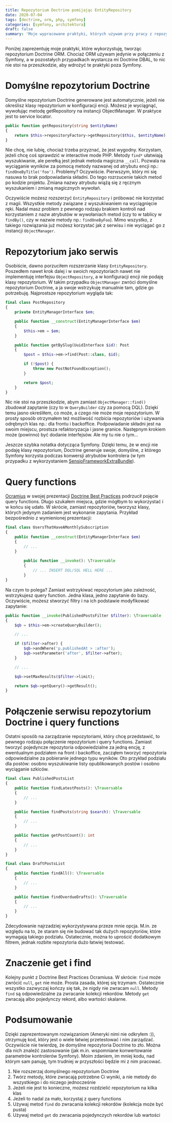 ```yaml
---
title: Repozytorium Doctrine pomijając EntityRepository
date: 2020-07-04
tags: [doctrine, orm, php, symfony]
categories: [symfony, architektura]
draft: false
summary: 'Moje wypracowane praktyki, których używam przy pracy z repozytorium Doctrine'
---
```


Poniżej zaprezentuję moje praktyki, które wykorzystuję, tworząc repozytorium Doctrine ORM. Chociaż ORM używam jedynie w
połączeniu z Symfony, a w pozostałych przypadkach wystarcza mi Doctrine DBAL, to nic nie stoi na przeszkodzie, aby
wdrożyć te praktyki poza Symfony.

# Domyślne repozytorium Doctrine

Domyślne repozytorium Doctrine generowane jest automatycznie, jeżeli nie określisz klasy repozytorium w konfiguracji
encji. Możesz je wyciągnąć, wywołując metodę getRepository na instancji ObjectManager. W praktyce jest to service
locator.

```php
public function getRepository(string $entityName)
{
    return $this->repositoryFactory->getRepository($this, $entityName);
}
```

Nie chcę, nie lubię, chociaż trzeba przyznać, że jest wygodny. Korzystam, jeżeli chcę coś sprawdzić w interactive mode
PHP. Metody `find*` ułatwiają wyszukiwanie, ale perełką jest jednak metoda magiczna `__call`. Pozwala na wyciąganie
wyników za pomocą metody nazwanej od atrybutu encji np.: `findOneByTitle('foo')`. Problemy? Oczywiście. Pierwszym, który
mi się nasuwa to brak podpowiadania składni. Do tego rozrzucenie takich metod po kodzie projektu. Zmiana nazwy atrybutu
wiążą się z ręcznym wyszukaniem i zmianą magicznych wywołań.

Oczywiście możesz rozszerzyć `EntityRepository` i próbować nie korzystać z magii. Wszystkie metody związane z
wyszukiwaniem na wyciągnięcie ręki. Nadal masz problem z pewnego rodzaju brakiem kontroli nad korzystaniem z nazw
atrybutów w wywołaniach metod (czy to w tablicy w `findBy()`, czy w nazwie metody np.: `findOneByFoo`). Mimo wszystko, z
takiego rozwiązania już możesz korzystać jak z serwisu i nie wyciągać go z instancji `ObjectManager`.

# Repozytorium jako serwis

Osobiście, dawno porzuciłem rozszerzanie klasy `EntityRepository`. Poszedłem nawet krok dalej i w swoich repozytoriach
nawet nie implementuję interfejsu `ObjectRepository`, a w konfiguracji encji nie podaję klasy repozytorium. W takim
przypadku `ObjectManager` zwróci domyślne repozytorium Doctrine, a ja swoje wstrzykuję manualnie tam, gdzie go
potrzebuję. Najprostsze repozytorium wygląda tak:

```php
final class PostRepository 
{ 
    private EntityManagerInterface $em;

    public function __construct(EntityManagerInterface $em)
    {
        $this->em = $em;
    }

    public function getBySlug(UuidInterface $id): Post
    {
        $post = $this->em->find(Post::class, $id);

        if (!$post) {
            throw new PostNotFoundException();
        }

        return $post;
    }
} 
```

Nic nie stoi na przeszkodzie, abym zamiast `ObjectManager::find()` zbudował zapytanie (czy to w `QueryBuilder` czy za
pomocą DQL). Dzięki temu jasno określiłem, co może, a czego nie może moje repozytorium. W prosty sposób otrzymałem też
możliwość rozbicia repozytoriów i używania odrębnych klas np.: dla frontu i backoffice. Podpowiadanie składni jest na
swoim miejscu, prostsza refaktoryzacja i jasne granice. Następnym krokiem może (powinno) być dodanie interfejsów. Ale my
tu nie o tym…

Jeszcze szybka notatka dotycząca Symfony. Dzięki temu, że w encji nie podaję klasy repozytorium, Doctrine generuje
swoje, domyślne, z którego Symfony korzysta podczas konwersji atrybutów kontrolera (w tym przypadku z wykorzystaniem
[SensioFrameworkExtraBundle][sensio-framework-extra-bundle]).

# Query functions

[Ocramius][ocramius-twitter] w swojej prezentacji [Doctrine Best Practices][doctrine-best-practices] podrzucił pojęcie
query functions. Długo szukałem miejsca, gdzie mógłbym to wykorzystać i w końcu się udało. W skrócie, zamiast
repozytoriów, tworzysz klasy, których jedynym zadaniem jest wykonanie zapytania. Przykład bezpośrednio z wymienionej
prezentacji:

```php
final class UsersThatHaveAMonthlySubscription 
{ 
    public function __construct(EntityManagerInterface $em)
    { 
        // ...
    }
    
        public function __invoke(): \Traversable
        {
            // ... INSERT DQL/SQL HELL HERE ...
        }
}
``` 

Na czym to polega? Zamiast wstrzykiwać repozytorium jako zależność, wstrzykujesz query function. Jedna klasa, jedno
zapytanie do bazy. Oczywiście, możesz stworzyć filtry i na ich podstawie modyfikować zapytanie:

```php
public function __invoke(PublishedPostsFilter $filter): \Traversable
{
    $qb = $this->em->createQueryBuilder();

    // ...

    if ($filter->after) {
        $qb->andWhere('p.publishedAt > :after');
        $qb->setParameter('after', $filter->after);
    }

    // ...

    $qb->setMaxResults($filter->limit);

    return $qb->getQuery()->getResult();
}
```

# Połączenie serwisu repozytorium Doctrine i query functions

Ostatni sposób na zarządzanie repozytoriami, który chcę przedstawić, to pewnego rodzaju połączenie repozytorium i query
functions. Zamiast tworzyć pojedyncze repozytoria odpowiedzialne za jedną encję, z ewentualnym podziałem na front i
backoffice, zacząłem tworzyć repozytoria odpowiedzialne za pobieranie jednego typu wyników. Oto przykład podziału dla
postów: osobno wyszukiwanie listy opublikowanych postów i osobno wyciąganie szkiców.

```php
final class PublishedPostsList
{
    public function findLatestPosts(): \Traversable
    {
        // ...
    }

    public function findPosts(string $search): \Traversable
    {
        // ...
    }

    public function getPostCount(): int
    {
        // ...
    }
}
```

```php
final class DraftPostsList
{
    public function findAll(): \Traversable
    {
        // ...
    }

    public function findOverdueDrafts(): \Traversable
    {
        // ...
    }
}
```

Zdecydowanie najrzadziej wykorzystywana przeze mnie opcja. M.in. ze względu na to, że staram się nie budować tak dużych
repozytoriów, które wymagają takiego podziału. Ostatecznie, można to uprościć dodatkowym filtrem, jednak rozbite
repozytoria dużo łatwiej testować.

# Znaczenie get i find

Kolejny punkt z Doctrine Best Practices Ocramiusa. W skrócie: `find` może zwrócić `null`, `get` nie może. Prosta zasada,
której się trzymam. Ostatecznie wszystko zazwyczaj kończy się tak, że nigdy nie zwracam `null`. Metody `find` są
odpowiedzialne za zwracanie kolekcji rekordów. Metody `get` zwracają albo pojedynczy rekord, albo wartości skalarne.

# Podsumowanie

Dzięki zaprezentowanym rozwiązaniom (Ameryki nimi nie odkryłem :)), otrzymuję kod, który jest o wiele łatwiej
przetestować i nim zarządzać. Oczywiście nie twierdzę, że domyślne repozytoria Doctrine to zło. Można dla nich znaleźć
zastosowanie (jak m.in. wspomniane konwertowanie parametrów kontrolerów Symfony). Moim zdaniem, im mniej kodu, nad
którym sam panuję, tym trudniej w przyszłości będzie mi z nim pracować.

1. Nie rozszerzaj domyślnego repozytorium Doctrine 
1. Twórz metody, które zwracają potrzebne Ci wyniki, a nie metody do wszystkiego i do niczego jednocześnie
1. Jeżeli nie jest to konieczne, możesz rozdzielić repozytorium na kilka klas
1. Jeżeli to nadal za mało, korzystaj z query functions
1. Używaj metod `find` do zwracania kolekcji rekordów (kolekcja może być pusta)
1. Używaj metod `get` do zwracania pojedynczych rekordów lub wartości

[sensio-framework-extra-bundle]: https://symfony.com/doc/current/bundles/SensioFrameworkExtraBundle/annotations/converters.html#doctrine-converter
[ocramius-twitter]: https://twitter.com/Ocramius
[doctrine-best-practices]: https://ocramius.github.io/doctrine-best-practices/#/90
